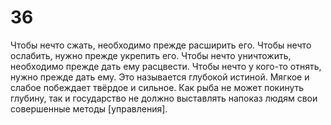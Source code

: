 # 36

Чтобы нечто сжать, необходимо прежде расширить его. Чтобы нечто ослабить, нужно прежде укрепить его. Чтобы нечто уничтожить, необходимо прежде дать ему расцвести. Чтобы нечто у кого-то отнять, нужно прежде дать ему. Это называется глубокой истиной. Мягкое и слабое побеждает твёрдое и сильное. Как рыба не может покинуть глубину, так и государство не должно выставлять напоказ людям свои совершенные методы [управления].